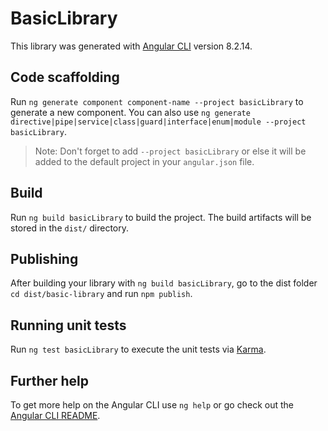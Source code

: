 # BasicLibrary

This library was generated with [Angular CLI](https://github.com/angular/angular-cli) version 8.2.14.

## Code scaffolding

Run `ng generate component component-name --project basicLibrary` to generate a new component. You can also use `ng generate directive|pipe|service|class|guard|interface|enum|module --project basicLibrary`.
> Note: Don't forget to add `--project basicLibrary` or else it will be added to the default project in your `angular.json` file. 

## Build

Run `ng build basicLibrary` to build the project. The build artifacts will be stored in the `dist/` directory.

## Publishing

After building your library with `ng build basicLibrary`, go to the dist folder `cd dist/basic-library` and run `npm publish`.

## Running unit tests

Run `ng test basicLibrary` to execute the unit tests via [Karma](https://karma-runner.github.io).

## Further help

To get more help on the Angular CLI use `ng help` or go check out the [Angular CLI README](https://github.com/angular/angular-cli/blob/master/README.md).
